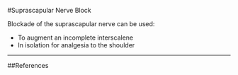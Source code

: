 #Suprascapular Nerve Block

Blockade of the suprascapular nerve can be used:
* To augment an incomplete interscalene
* In isolation for analgesia to the shoulder


---

##References
